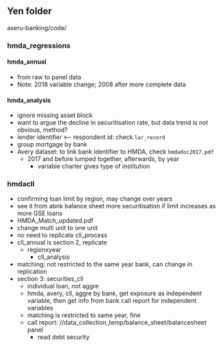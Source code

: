 ## Yen folder
aseru-banking/code/

### hmda_regressions
#### hmda_annual
- from raw to panel data
- Note: 2018 variable change; 2008 after more complete data
#### hmda_analysis 
- ignore missing asset block
- want to argue the decline in securitisation rate, but data trend is not obvious, method?
- lender identifier <-- respondent id: check `lar_record`
- group mortgage by bank
- Avery dataset: to link bank identifier to HMDA, check `hmdadoc2017.pdf`
  - 2017 and before lumped together, afterwards, by year 
    - variable charter gives type of institution


### hmdacll
- confirming loan limit by region, may change over years
- see it from abnk balance sheet more securitisation if limit increases as more GSE loans 
- HMDA_Match_updated.pdf
- change multi unit to one unit
- no need to replicate cll_process
- cll_annual is section 2, replicate
    - regionxyear
      - cll_analysis
- matching: not restricted to the same year bank, can change in replication
- section 3: securities_cll
  - individual loan, not aggre
  - hmda, avery, cll, aggre by bank, get exposure as independent variable, then get info from bank call report for independent variables
  - matching is restricted to same year, fine
  - call report: //data_collection_temp/balance_sheet/balancesheet panel
      - read debt security 
 

